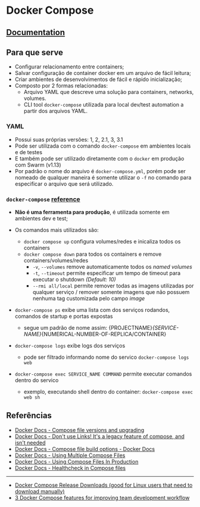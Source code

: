 # Docker Compose

## [Documentation](https://docs.docker.com/compose/compose-file/#dockerfile)

## Para que serve

- Configurar relacionamento entre containers;
- Salvar configuração de container docker em um arquivo de fácil leitura;
- Criar ambientes de desenvolvimentos de fácil e rápido inicialização;
- Composto por 2 formas relacionadas:
  - Arquivo YAML que descreve uma solução para containers, networks, volumes.
  - CLI tool `docker-compose` utilizada para local dev/test automation a partir dos arquivos YAML.

### YAML

- Possui suas próprias versões: 1, 2, 2.1, 3, 3.1
- Pode ser utilizada com o comando `docker-compose` em ambientes locais e de testes
- E também pode ser utilizado diretamente com o `docker` em produção com Swarm (v1.13)
- Por padrão o nome do arquivo é `docker-compose.yml`, porém pode ser nomeado de qualquer maneira é somente utilizar o `-f` no comando para especificar o arquivo que será utilizado.

### `docker-compose` [reference](https://docs.docker.com/compose/reference/)

- **Não é uma ferramenta para produção**, é utilizada somente em ambientes dev e test;
- Os comandos mais utilizados são:
  - `docker compose up` configura volumes/redes e inicaliza todos os containers
  - `docker compose down` para todos os containers e remove containers/volumes/redes
    - `-v`, `--volumes` remove automaticamente todos os *named volumes*
    - `-t`, `--timeout` permite especificar um tempo de timeout para executar o shutdown _(Default: 10)_
    - `--rmi all/local` permite remover todas as imagens utilizadas por qualquer serviço / remover somente imagens que não possuem nenhuma tag customizada pelo campo _image_

- `docker-compose ps` exibe uma lista com dos serviços rodandos, comandos de startup e portas expostas
  - segue um padrão de nome assim: {PROJECTNAME}_{SERVICE-NAME}_{NUMERICAL-NUMBER-OF-REPLICA/CONTAINER}

- `docker-compose logs` exibe logs dos serviços
  - pode ser filtrado informando nome do servico `docker-compose logs web`

- `docker-compose exec SERVICE_NAME COMMAND` permite executar comandos dentro do servico
  - exemplo, executando shell dentro do container: `docker-compose exec web sh`

## Referências

- [Docker Docs - Compose file versions and upgrading](https://docs.docker.com/compose/compose-file/compose-versioning/)
- [Docker Docs - Don't use Links! It's a legacy feature of compose, and isn't needed](https://docs.docker.com/compose/compose-file/#links)
- [Docker Docs - Compose file build options - Docker Docs](https://docs.docker.com/compose/compose-file/#build)
- [Docker Docs - Using Multiple Compose Files](https://docs.docker.com/compose/extends/#multiple-compose-files)
- [Docker Docs - Using Compose Files In Production](https://docs.docker.com/compose/production/)
- [Docker Docs - Healthcheck in Compose files](https://docs.docker.com/compose/compose-file/#healthcheck)

___

- [Docker Compose Release Downloads (good for Linux users that need to download manually)](https://github.com/docker/compose/releases)
- [3 Docker Compose features for improving team development workflow](https://www.oreilly.com/ideas/3-docker-compose-features-for-improving-team-development-workflow)

